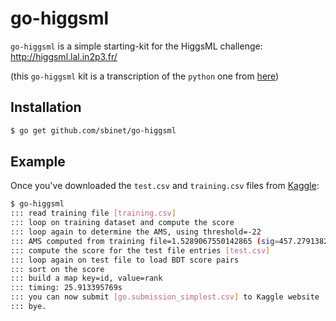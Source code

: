 go-higgsml
==========

`go-higgsml` is a simple starting-kit for the HiggsML challenge:
  http://higgsml.lal.in2p3.fr/

(this `go-higgsml` kit is a transcription of the `python` one from
[here](http://higgsml.lal.in2p3.fr/software/simplest-python-kit/))

## Installation

```sh
$ go get github.com/sbinet/go-higgsml
```

## Example

Once you've downloaded the `test.csv` and `training.csv` files from
[Kaggle](https://www.kaggle.com/c/connectomics/data):

```sh
$ go-higgsml
::: read training file [training.csv]
::: loop on training dataset and compute the score
::: loop again to determine the AMS, using threshold=-22
::: AMS computed from training file=1.5289067550142865 (sig=457.2791382866634, bkg=89291.91212537605)
::: compute the score for the test file entries [test.csv]
::: loop again on test file to load BDT score pairs
::: sort on the score
::: build a map key=id, value=rank
::: timing: 25.913395769s
::: you can now submit [go.submission_simplest.csv] to Kaggle website
::: bye.
```

